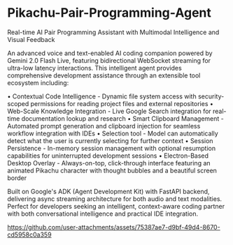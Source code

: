 # Pikachu-Pair-Programming-Agent

Real-time AI Pair Programming Assistant with Multimodal Intelligence and Visual Feedback

An advanced voice and text-enabled AI coding companion powered by Gemini 2.0 Flash Live, featuring bidirectional WebSocket streaming for ultra-low latency interactions. This intelligent agent provides comprehensive development assistance through an extensible tool ecosystem including:

• Contextual Code Intelligence - Dynamic file system access with security-scoped permissions for reading project files and external repositories
• Web-Scale Knowledge Integration - Live Google Search integration for real-time documentation lookup and research
• Smart Clipboard Management - Automated prompt generation and clipboard injection for seamless workflow integration with IDEs
• Selection tool - Model can automatically detect what the user is currently selecting for further context
• Session Persistence - In-memory session management with optional resumption capabilities for uninterrupted development sessions
• Electron-Based Desktop Overlay - Always-on-top, click-through interface featuring an animated Pikachu character with thought bubbles and a beautiful screen border

Built on Google's ADK (Agent Development Kit) with FastAPI backend, delivering async streaming architecture for both audio and text modalities. Perfect for developers seeking an intelligent, context-aware coding partner with both conversational intelligence and practical IDE integration.

https://github.com/user-attachments/assets/75387ae7-d9bf-49d4-8670-cd5958c0a359
